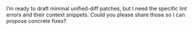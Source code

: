 I’m ready to draft minimal unified-diff patches, but I need the specific lint errors and their context snippets. Could you please share those so I can propose concrete fixes?